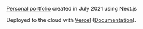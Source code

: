 [Personal portfolio](https://jrrtt.co) created in July 2021 using Next.js

Deployed to the cloud with [Vercel](https://vercel.com/new?utm_source=github&utm_medium=readme&utm_campaign=next-example) ([Documentation](https://nextjs.org/docs/deployment)).
